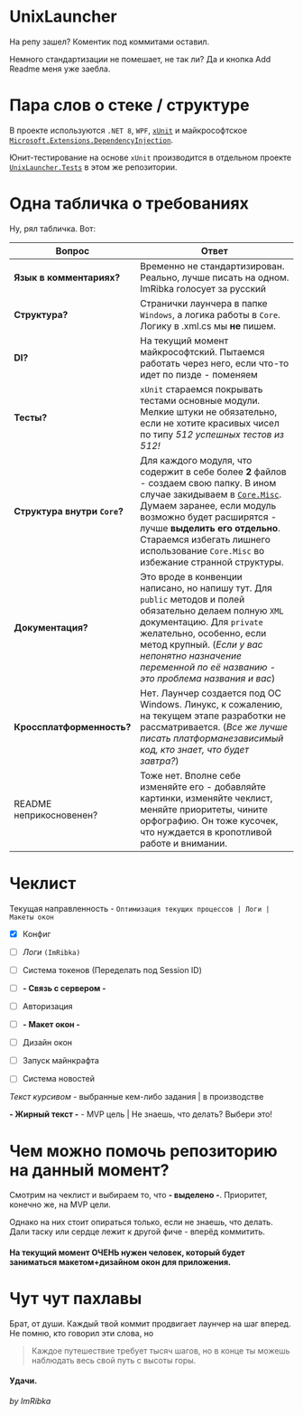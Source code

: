 # UnixLauncher
На репу зашел? Коментик под коммитами оставил.

Немного стандартизации не помешает, не так ли? Да и кнопка Add Readme меня уже заебла.

# Пара слов о стеке / структуре
В проекте используются ```.NET 8```, ```WPF```, [```xUnit```](https://habr.com/ru/articles/357648/) и майкрософтское [```Microsoft.Extensions.DependencyInjection```](https://learn.microsoft.com/ru-ru/dotnet/core/extensions/dependency-injection).

Юнит-тестирование на основе ```xUnit``` производится в отдельном проекте [```UnixLauncher.Tests```](UnixLauncher.Tests) в этом же репозитории.

# Одна табличка о требованиях
Ну, рял табличка. Вот:

| Вопрос | Ответ
|-------|------
| **Язык в комментариях?** | Временно не стандартизирован. Реально, лучше писать на одном. ImRibka голосует за русский
| **Структура?** | Странички лаунчера в папке ```Windows```, а логика работы в ```Core```. Логику в .xml.cs мы **не** пишем.
| **DI?** | На текущий момент майкрософтский. Пытаемся работать через него, если что-то идет по пизде - поменяем
| **Тесты?** | ```xUnit``` стараемся покрывать тестами основные модули. Мелкие штуки не обязательно, если не хотите красивых чисел по типу *512 успешных тестов из 512!*
| **Структура внутри ```Core```?** | Для каждого модуля, что содержит в себе более **2** файлов - создаем свою папку. В ином случае закидываем в [```Core.Misc```](UnixLauncher/Core/Misc). Думаем заранее, если модуль возможно будет расширятся - лучше **выделить его отдельно**. Стараемся избегать лишнего использование ```Core.Misc``` во избежание странной структуры.
| **Документация?** | Это вроде в конвенции написано, но напишу тут. Для ```public``` методов и полей обязательно делаем полную ```XML``` документацию. Для ```private``` желательно, особенно, если метод крупный. (*Если у вас непонятно назначение переменной по её названию - это проблема названия и вас*)
| **Кроссплатформенность?** | Нет. Лаунчер создается под ОС Windows. Линукс, к сожалению, на текущем этапе разработки не рассматривается. (*Все же лучше писать платформанезависимый код, кто знает, что будет завтра?*)  
| README неприкосновенен? | Тоже нет. Вполне себе изменяйте его - добавляйте картинки, изменяйте чеклист, меняйте приоритеты, чините орфографию. Он тоже кусочек, что нуждается в кропотливой работе и внимании.

# Чеклист
Текущая направленность - ```Оптимизация текущих процессов | Логи | Макеты окон```

- [x] Конфиг
- [ ] *Логи* ```(ImRibka)```
- [ ] Система токенов (Переделать под Session ID)
- [ ] **- Связь с сервером -**
- [ ] Авторизация
- [ ] **- Макет окон -**
- [ ] Дизайн окон
- [ ] Запуск майнкрафта
- [ ] Система новостей


*Текст курсивом* - выбранные кем-либо задания | в производстве

**- Жирный текст -** - MVP цель  |  Не знаешь, что делать? Выбери это!
# Чем можно помочь репозиторию на данный момент?
Смотрим на чеклист и выбираем то, что **- выделено -**. Приоритет, конечно же, на MVP цели.

Однако на них стоит опираться только, если не знаешь, что делать. Дали таску или сердце лежит к другой фиче - вперёд коммитить. 

#### На текущий момент **ОЧЕНЬ** нужен человек, который будет заниматься макетом+дизайном окон для приложения.

# Чут чут пахлавы 
Брат, от души. Каждый твой коммит продвигает лаунчер на шаг вперед. Не помню, кто говорил эти слова, но
> Каждое путешествие требует тысяч шагов, но в конце ты можешь наблюдать весь свой путь с высоты горы.
#### Удачи. 
*by ImRibka*
